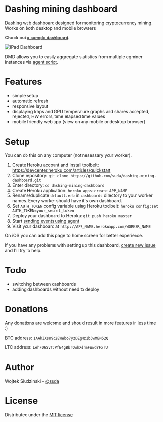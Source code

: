 Dashing mining dashboard
====================

[Dashing](https://github.com/Shopify/dashing) web dashboard designed for monitoring cryptocurrency mining. Works on both desktop and mobile browsers

Check out [a sample dashboard](http://mining-dashboard.herokuapp.com/gigabyte).

![iPad Dashboard](http://f.cl.ly/items/1l1w1K0F1K2i0K1n172E/dashboard.png)

DMD allows you to easily aggregate statistics from multiple cgminer instances via [agent script](https://github.com/suda/dashing-mining-agent).

Features
========

* simple setup
* automatic refresh
* responsive layout
* displaying khps and GPU temperature graphs and shares accepted, rejected, HW errors, time elapsed time values
* mobile friendly web app (view on any mobile or desktop browser)

Setup
=====

You can do this on any computer (not nesessary your worker).

1. Create Heroku account and install toolbelt: https://devcenter.heroku.com/articles/quickstart
2. Clone repository: `git clone https://github.com/suda/dashing-mining-dashboard.git`
3. Enter directory: `cd dashing-mining-dashboard`
4. Create Heroku application: `heroku apps:create APP_NAME`
5. Rename/duplicate `default.erb` in `dashboards` directory to your worker names. Every worker should have it's own dashboard.
6. Set `AUTH_TOKEN` config variable using Heroku toolbelt: `heroku config:set AUTH_TOKEN=your_secret_token`
7. Deploy your dashboard to Heroku: `git push heroku master`
8. Start [sending events using agent](https://github.com/suda/dashing-mining-agent)
9. Visit your dashboard at `http://APP_NAME.herokuapp.com/WORKER_NAME`

On iOS you can add this page to home screen for better experience.


If you have any problems with setting up this dashboard, [create new issue](https://github.com/suda/dashing-mining-dashboard/issues/new) and I'll try to help.

Todo
====

* switching between dashboards
* adding dashboards without need to deploy

Donations
========

Any donations are welcome and should result in more features in less time :)

BTC address: `1AAkZXsn9c2EWWbo7yzDEgMz1b3wMBN52Q`

LTC address: `LehFD6SvT3PfE4gBbrQwhXdrmFWwdrFxrU`

Author
======

Wojtek Siudzinski - [@suda](https://twitter.com/suda)

License
=======

Distributed under the [MIT license](https://github.com/suda/dashing-mining-dashboard/blob/master/LICENSE)
